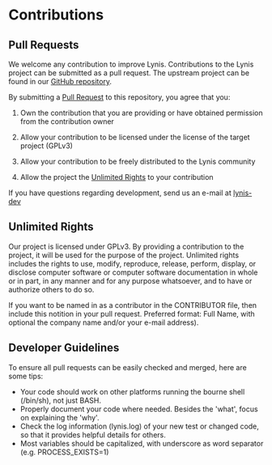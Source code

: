 # Contributions

## Pull Requests
We welcome any contribution to improve Lynis. Contributions to the Lynis project can
be submitted as a pull request. The upstream project can be found in our [GitHub repository](https://github.com/CISOfy/lynis).

By submitting a [Pull Request](https://help.github.com/articles/using-pull-requests/)
to this repository, you agree that you:

1. Own the contribution that you are providing or have obtained permission from
   the contribution owner

2. Allow your contribution to be licensed under the license of the target
   project (GPLv3)

3. Allow your contribution to be freely distributed to the Lynis community

4. Allow the project the [Unlimited Rights](#Unlimited-Rights) to your contribution

If you have questions regarding development, send us an e-mail at [lynis-dev](mailto:lynis-dev@cisofy.com)

## Unlimited Rights
Our project is licensed under GPLv3. By providing a contribution to the project, it
will be used for the purpose of the project. Unlimited rights includes the rights to
use, modify, reproduce, release, perform, display, or disclose computer software or
computer software documentation in whole or in part, in any manner and for any
purpose whatsoever, and to have or authorize others to do so.

If you want to be named in as a contributor in the CONTRIBUTOR file, then include
this notition in your pull request. Preferred format: Full Name, with optional the
company name and/or your e-mail address).

## Developer Guidelines

To ensure all pull requests can be easily checked and merged, here are some tips:
* Your code should work on other platforms running the bourne shell (/bin/sh), not just BASH.
* Properly document your code where needed. Besides the 'what', focus on explaining the 'why'.
* Check the log information (lynis.log) of your new test or changed code, so that it provides helpful details for others.
* Most variables should be capitalized, with underscore as word separator (e.g. PROCESS_EXISTS=1)